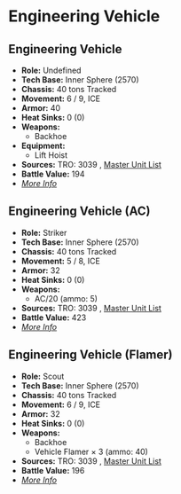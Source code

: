 # Engineering Vehicle 

## Engineering Vehicle 

- **Role:** Undefined 
- **Tech Base:** Inner Sphere (2570) 
- **Chassis:** 40 tons Tracked 
- **Movement:** 6 / 9, ICE 
- **Armor:** 40 
- **Heat Sinks:** 0 (0) 
- **Weapons:** 
  - Backhoe 
- **Equipment:** 
  - Lift Hoist 
- **Sources:** TRO: 3039 , [Master Unit List](http://masterunitlist.info/Unit/Details/990) 
- **Battle Value:** 194 
- [*More Info*](engineering_vehicle/engineering_vehicle.md) 

## Engineering Vehicle (AC) 

- **Role:** Striker 
- **Tech Base:** Inner Sphere (2570) 
- **Chassis:** 40 tons Tracked 
- **Movement:** 5 / 8, ICE 
- **Armor:** 32 
- **Heat Sinks:** 0 (0) 
- **Weapons:** 
  - AC/20 (ammo: 5) 
- **Sources:** TRO: 3039 , [Master Unit List](http://masterunitlist.info/Unit/Details/988) 
- **Battle Value:** 423 
- [*More Info*](engineering_vehicle/engineering_vehicle_ac.md) 

## Engineering Vehicle (Flamer) 

- **Role:** Scout 
- **Tech Base:** Inner Sphere (2570) 
- **Chassis:** 40 tons Tracked 
- **Movement:** 6 / 9, ICE 
- **Armor:** 32 
- **Heat Sinks:** 0 (0) 
- **Weapons:** 
  - Backhoe 
  - Vehicle Flamer × 3 (ammo: 40) 
- **Sources:** TRO: 3039 , [Master Unit List](http://masterunitlist.info/Unit/Details/989) 
- **Battle Value:** 196 
- [*More Info*](engineering_vehicle/engineering_vehicle_flamer.md) 

